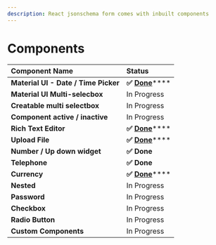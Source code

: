```yaml
---
description: React jsonschema form comes with inbuilt components
---
```


# Components

| **Component Name** | **Status** |
| :--- | :--- |
| **Material UI - Date / Time Picker** | **✅** [**Done**](https://react-json-schema.app/docs/rich-text-editor)\*\*\*\* |
| **Material UI Multi-selecbox** | In Progress |
| **Creatable multi selectbox** | In Progress |
| **Component active / inactive** | In Progress |
| **Rich Text Editor** | **✅** [**Done**](https://react-json-schema.app/docs/rich-text-editor)\*\*\*\* |
| **Upload File** | **✅** [**Done**](https://react-json-schema.app/docs/upload-file)\*\*\*\* |
| **Number / Up down widget** | **✅ Done** |
| **Telephone** | **✅ Done** |
| **Currency** | **✅** [**Done**](https://react-json-schema.app/docs/currency)\*\*\*\* |
| **Nested** | In Progress |
| **Password** | In Progress |
| **Checkbox** | In Progress |
| **Radio Button** | In Progress |
| **Custom Components** | In Progress |



